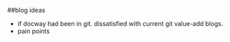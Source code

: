 ##blog ideas

- if docway had been in git. dissatisfied with current git value-add blogs.
- pain points